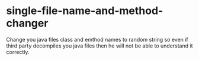 # single-file-name-and-method-changer
Change you java files class and emthod names to random string so even if third party decompiles you java files then he will not be able to understand it correctly.
